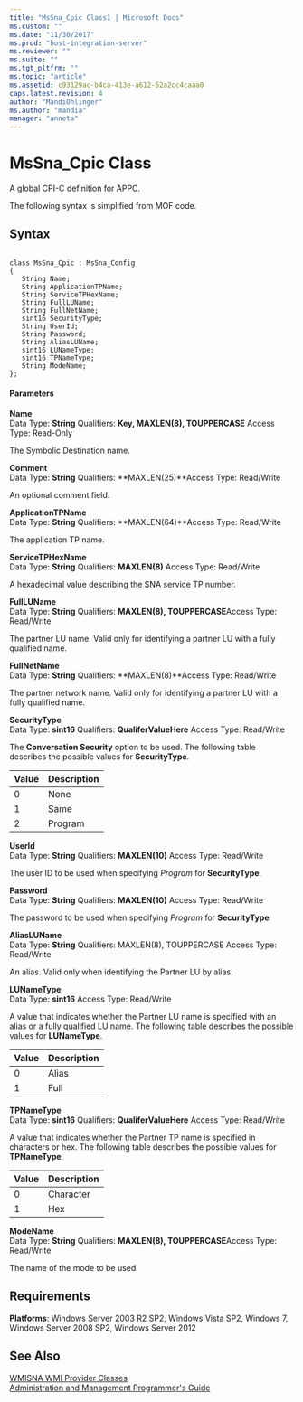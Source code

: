```yaml
---
title: "MsSna_Cpic Class1 | Microsoft Docs"
ms.custom: ""
ms.date: "11/30/2017"
ms.prod: "host-integration-server"
ms.reviewer: ""
ms.suite: ""
ms.tgt_pltfrm: ""
ms.topic: "article"
ms.assetid: c93129ac-b4ca-413e-a612-52a2cc4caaa0
caps.latest.revision: 4
author: "MandiOhlinger"
ms.author: "mandia"
manager: "anneta"
---
```

# MsSna_Cpic Class
A global CPI-C definition for APPC.  
  
 The following syntax is simplified from MOF code.  
  
## Syntax  
  
```  
  
class MsSna_Cpic : MsSna_Config  
{  
   String Name;  
   String ApplicationTPName;  
   String ServiceTPHexName;  
   String FullLUName;  
   String FullNetName;  
   sint16 SecurityType;  
   String UserId;  
   String Password;  
   String AliasLUName;  
   sint16 LUNameType;  
   sint16 TPNameType;  
   String ModeName;  
};  
```  
  
#### Parameters  
 **Name**  
 Data Type: **String** Qualifiers: **Key, MAXLEN(8), TOUPPERCASE** Access Type: Read-Only  
  
 The Symbolic Destination name.  
  
 **Comment**  
 Data Type: **String** Qualifiers: **MAXLEN(25)**Access Type: Read/Write  
  
 An optional comment field.  
  
 **ApplicationTPName**  
 Data Type: **String** Qualifiers: **MAXLEN(64)**Access Type: Read/Write  
  
 The application TP name.  
  
 **ServiceTPHexName**  
 Data Type: **String** Qualifiers: **MAXLEN(8)** Access Type: Read/Write  
  
 A hexadecimal value describing the SNA service TP number.  
  
 **FullLUName**  
 Data Type: **String** Qualifiers: **MAXLEN(8), TOUPPERCASE**Access Type: Read/Write  
  
 The partner LU name. Valid only for identifying a partner LU with a fully qualified name.  
  
 **FullNetName**  
 Data Type: **String** Qualifiers: **MAXLEN(8)**Access Type: Read/Write  
  
 The partner network name. Valid only for identifying a partner LU with a fully qualified name.  
  
 **SecurityType**  
 Data Type: **sint16** Qualifiers: **QualiferValueHere** Access Type: Read/Write  
  
 The **Conversation Security** option to be used. The following table describes the possible values for **SecurityType**.  
  
|Value|Description|  
|-----------|-----------------|  
|0|None|  
|1|Same|  
|2|Program|  
  
 **UserId**  
 Data Type: **String** Qualifiers: **MAXLEN(10)** Access Type: Read/Write  
  
 The user ID to be used when specifying *Program* for **SecurityType**.  
  
 **Password**  
 Data Type: **String** Qualifiers: **MAXLEN(10)** Access Type: Read/Write  
  
 The password to be used when specifying *Program* for **SecurityType**  
  
 **AliasLUName**  
 Data Type: **String** Qualifiers: MAXLEN(8), TOUPPERCASE Access Type: Read/Write  
  
 An alias. Valid only when identifying the Partner LU by alias.  
  
 **LUNameType**  
 Data Type: **sint16** Access Type: Read/Write  
  
 A value that indicates whether the Partner LU name is specified with an alias or a fully qualified LU name. The following table describes the possible values for **LUNameType**.  
  
|Value|Description|  
|-----------|-----------------|  
|0|Alias|  
|1|Full|  
  
 **TPNameType**  
 Data Type: **sint16** Qualifiers: **QualiferValueHere** Access Type: Read/Write  
  
 A value that indicates whether the Partner TP name is specified in characters or hex. The following table describes the possible values for **TPNameType**.  
  
|Value|Description|  
|-----------|-----------------|  
|0|Character|  
|1|Hex|  
  
 **ModeName**  
 Data Type: **String** Qualifiers: **MAXLEN(8), TOUPPERCASE**Access Type: Read/Write  
  
 The name of the mode to be used.  
  
## Requirements  
 **Platforms**: Windows Server 2003 R2 SP2, Windows Vista SP2, Windows 7, Windows Server 2008 SP2, Windows Server 2012  
  
## See Also  
 [WMISNA WMI Provider Classes](../core/wmisna-wmi-provider-classes2.md)   
 [Administration and Management Programmer's Guide](../core/administration-and-management-programmer-s-guide1.md)